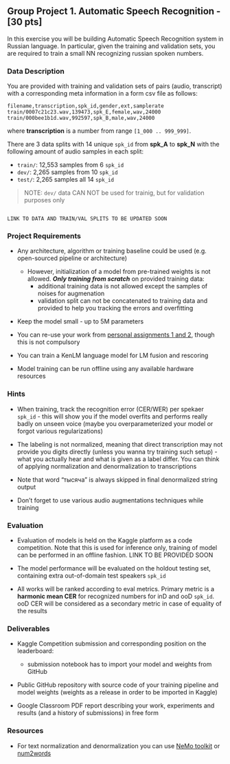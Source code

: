 
## Group Project 1. Automatic Speech Recognition - [30 pts]

In this exercise you will be building Automatic Speech Recognition system in Russian language. In particular, given the training and validation sets, you are required to train a small NN recognizing russian spoken numbers.


### Data Description

You are provided with training and validation sets of pairs (audio, transcript) with a corresponding meta information in a form csv file as follows:

```
filename,transcription,spk_id,gender,ext,samplerate
train/0007c21c23.wav,139473,spk_E,female,wav,24000
train/000bee1b1d.wav,992597,spk_B,male,wav,24000
```

where **transcription** is a number from range `[1_000 .. 999_999]`.

There are 3 data splits with 14 unique `spk_id` from **spk_A** to **spk_N** with the following amount of audio samples in each split:
- `train/`: 12,553 samples from 6 `spk_id` 
- `dev/`: 2,265 samples from 10 `spk_id`
- `test/`: 2,265 samples all 14 `spk_id`

> NOTE: `dev/` data CAN NOT be used for trainig, but for validation purposes only

```

LINK TO DATA AND TRAIN/VAL SPLITS TO BE UPDATED SOON

```


### Project Requirements

- Any architecture, algorithm or training baseline could be used (e.g. open-sourced pipeline or architecture)
    - However, initialization of a model from pre-trained weights is not allowed. ***Only training from scratch*** on provided training data:
      - additional training data is not allowed except the samples of noises for augmenation
      - validation split can not be concatenated to training data and provided to help you tracking the errors and overfitting

- Keep the model small - up to 5M parameters

- You can re-use your work from [personal assignments 1 and 2](../../assignments/), though this is not compulsory

- You can train a KenLM language model for LM fusion and rescoring

- Model training can be run offline using any available hardware resources


### Hints 

* When training, track the recognition error (CER/WER) per spekaer `spk_id` - this will show you if the model overfits and performs really badly on unseen voice (maybe you overparameterized your model or forgot various regularizations)

* The labeling is not normalized, meaning that direct transcription may not provide you digits directly (unless you wanna try training such setup) - what you actually hear and what is given as a label differ. You can think of applying normalization and denormalization to transcriptions

* Note that word “тысяча” is always skipped in final denormalized string output

* Don’t forget to use various audio augmentations techniques while training


### Evaluation

- Evaluation of models is held on the Kaggle platform as a code competition. Note that this is used for inference only, training of model can be performed in an offline fashion. LINK TO BE PROVIDED SOON

- The model performance will be evaluated on the holdout testing set, containing extra out-of-domain test speakers `spk_id`

- All works will be ranked according to eval metrics. Primary metric is a **harmonic mean CER** for recognized numbers for inD and ooD `spk_id`. ooD CER will be considered as a secondary metric in case of equality of the results


### Deliverables

- Kaggle Competition submission and corresponding position on the leaderboard:
    - submission notebook has to import your model and weights from GitHub

- Public GitHub repository with source code of your training pipeline and model weights (weights as a release in order to be imported in Kaggle)

- Google Classroom PDF report describing your work, experiments and results (and a history of submissions) in free form


### Resources

- For text normalization and denormalization you can use [NeMo toolkit](https://github.com/NVIDIA/NeMo-text-processing/blob/main/tutorials/Text_(Inverse)_Normalization.ipynb) or [num2words](https://pypi.org/project/num2words/)
